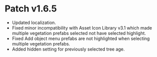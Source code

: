 ﻿# Patch v1.6.5
* Updated localization.
* Fixed minor incompatibility with Asset Icon Library v3.1 which made multiple vegetation prefabs selected not have selected highlight.
* Fixed Add object menu prefabs are not highlighted when selecting multiple vegetation prefabs.
* Added hidden setting for previously selected tree age.